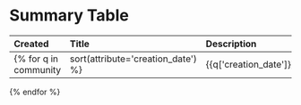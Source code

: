 # Summary Table

|Created|Title|Description|Author(s)|Query|
| :---| :---| :---| :---|:---|
{% for q in community|sort(attribute='creation_date') %}|{{q['creation_date']}} |{{q['title']}} |{{q['description']}} |{{q['author']}} |```{{q['query'] | replace('\n', ' ')}}```|
{% endfor %}